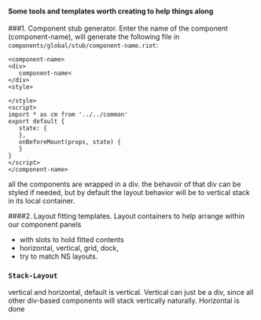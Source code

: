 
#### Some tools and templates worth creating to help things along

###1. Component stub generator.
Enter the name of the component (component-name), will generate the following
 file in `components/global/stub/component-name.riot`:
 ```riothtml
<component-name>
<div>
    component-name<
</div>
 <style>
 
</style>
<script>
import * as cm from '../../common'
export default {
    state: {
    },
    onBeforeMount(props, state) {    
    }    
}
</script>
</component-name>
```

all the components are wrapped in a div.  the behavoir of that
div can be styled if needed, but by default the layout behavior
will be to vertical stack in its local container. 

####2. Layout fitting templates.
Layout containers to help arrange within our component panels
 - with slots to hold fitted contents
 - horizontal, vertical, grid, dock, 
 - try to match NS layouts.
 

### `Stack-Layout`
 vertical and horizontal, default is vertical.
 Vertical can just be a div, since all other div-based
 components will stack vertically naturally.
 Horizontal is done 